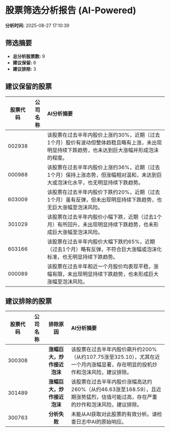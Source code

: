 # 股票筛选分析报告 (AI-Powered)

**分析时间:** 2025-08-27 17:10:39

## 筛选摘要

- **总分析股票数:** 9
- **建议保留:** 6
- **建议排除:** 3

## 建议保留的股票

| 股票代码 | 公司名称 | AI分析摘要 |
|:---:|:---:|:---|
| 002938 |  | 该股票在过去半年内股价上涨约30%，近期（过去1个月）股价有波动但整体趋稳且略有上涨，未出现明显持续下跌趋势，也未达到巨大涨幅并形成泡沫的程度。 |
| 000988 |  | 该股票在过去半年内股价上涨约36%，近期（过去1个月）保持上涨态势，但涨幅相对温和，未达到巨大或泡沫化水平，也无明显持续下跌趋势。 |
| 603009 |  | 该股票在过去半年内股价下跌约20%，近期（过去1个月）虽有反弹，但未出现明显持续下跌趋势，也无巨大涨幅至泡沫风险。 |
| 301029 |  | 该股票在过去半年内股价小幅下跌，近期（过去1个月）有所回升，未出现明显持续下跌趋势，也未形成巨大涨幅至泡沫风险。 |
| 603166 |  | 该股票在过去半年内股价大幅下跌约65%，近期（过去1个月）略有反弹，不符合巨大涨幅或泡沫化标准，也无明显持续下跌趋势。 |
| 000089 |  | 该股票在过去半年和近一个月股价均表现平稳，涨幅有限，未出现明显持续下跌趋势，也未形成巨大涨幅至泡沫风险。 |

## 建议排除的股票

| 股票代码 | 公司名称 | 排除原因 | AI分析摘要 |
|:---:|:---:|:---:|:---|
| 300308 |  | **涨幅巨大，炒作接近泡沫** | 该股票在过去半年内股价飙升约200%（从约107.75涨至325.10），尤其在近一个月内涨幅显著，存在明显的投机炒作和泡沫风险，建议排除。 |
| 301489 |  | **涨幅巨大，炒作接近泡沫** | 该股票在过去半年内股价涨幅高达约260%（从约46.63涨至168.59），且近期涨势猛烈，估值可能过高，存在严重的炒作和泡沫风险，建议排除。 |
| 300763 |  | **分析失败** | 未能从AI获取对此股票的有效分析。请检查日志中AI的原始响应。 |
